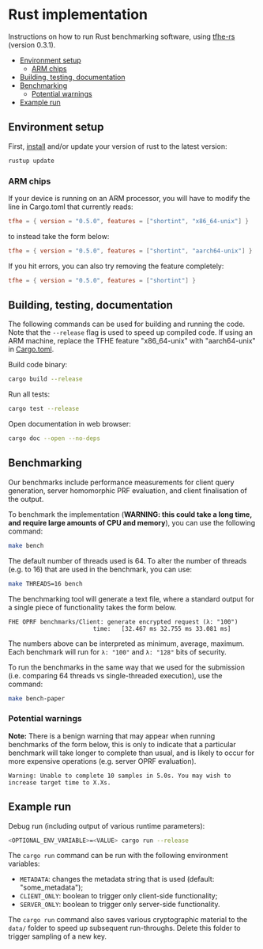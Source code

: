 # Rust implementation <!-- omit in toc -->

Instructions on how to run Rust benchmarking software, using [tfhe-rs](https://github.com/zama-ai/tfhe-rs/releases/tag/0.3.1) (version 0.3.1).

- [Environment setup](#environment-setup)
  - [ARM chips](#arm-chips)
- [Building, testing, documentation](#building-testing-documentation)
- [Benchmarking](#benchmarking)
  - [Potential warnings](#potential-warnings)
- [Example run](#example-run)

## Environment setup

First, [install](https://www.rust-lang.org/tools/install) and/or update your version of rust to the latest version:
```bash
rustup update
```

### ARM chips

If your device is running on an ARM processor, you will have to modify the line in Cargo.toml that currently reads:

```toml
tfhe = { version = "0.5.0", features = ["shortint", "x86_64-unix"] }
```

to instead take the form below:

```toml
tfhe = { version = "0.5.0", features = ["shortint", "aarch64-unix"] }
```

If you hit errors, you can also try removing the feature completely:

```toml
tfhe = { version = "0.5.0", features = ["shortint"] }
```

## Building, testing, documentation

The following commands can be used for building and running the code.
Note that the `--release` flag is used to speed up compiled code.
If using an ARM machine, replace the TFHE feature "x86_64-unix" with "aarch64-unix" in [Cargo.toml](https://github.com/alxdavids/oprf-fhe-ec24-artifact/blob/main/rust/Cargo.toml).

Build code binary:
```bash
cargo build --release
```

Run all tests:
```bash
cargo test --release
```

Open documentation in web browser:
```bash
cargo doc --open --no-deps
```

## Benchmarking

Our benchmarks include performance measurements for client query generation, server homomorphic PRF evaluation, and client finalisation of the output.

To benchmark the implementation (**WARNING: this could take a long time, and require large amounts of CPU and memory**), you can use the following command:
```bash
make bench
```

The default number of threads used is 64. To alter the number of threads (e.g. to 16) that are used in the benchmark, you can use:
```bash
make THREADS=16 bench
```

The benchmarking tool will generate a text file, where a standard output for a single piece of functionality takes the form below.
```
FHE OPRF benchmarks/Client: generate encrypted request (λ: "100")
                        time:   [32.467 ms 32.755 ms 33.081 ms]
```
The numbers above can be interpreted as minimum, average, maximum. Each benchmark will run for `λ: "100"` and `λ: "128"` bits of security.

To run the benchmarks in the same way that we used for the submission (i.e. comparing 64 threads vs single-threaded execution), use the command:
```bash
make bench-paper
```

### Potential warnings

**Note:** There is a benign warning that may appear when running benchmarks of the form below, this is only to indicate that a particular benchmark will take longer to complete than usual, and is likely to occur for more expensive operations (e.g. server OPRF evaluation).

```
Warning: Unable to complete 10 samples in 5.0s. You may wish to increase target time to X.Xs.
```

## Example run

Debug run (including output of various runtime parameters):
```bash
<OPTIONAL_ENV_VARIABLE>=<VALUE> cargo run --release
```

The `cargo run` command can be run with the following environment variables:

- `METADATA`: changes the metadata string that is used (default: "some_metadata");
- `CLIENT_ONLY`: boolean to trigger only client-side functionality;
- `SERVER_ONLY`: boolean to trigger only server-side functionality.

The `cargo run` command also saves various cryptographic material to the
`data/` folder to speed up subsequent run-throughs. Delete this folder
to trigger sampling of a new key.
